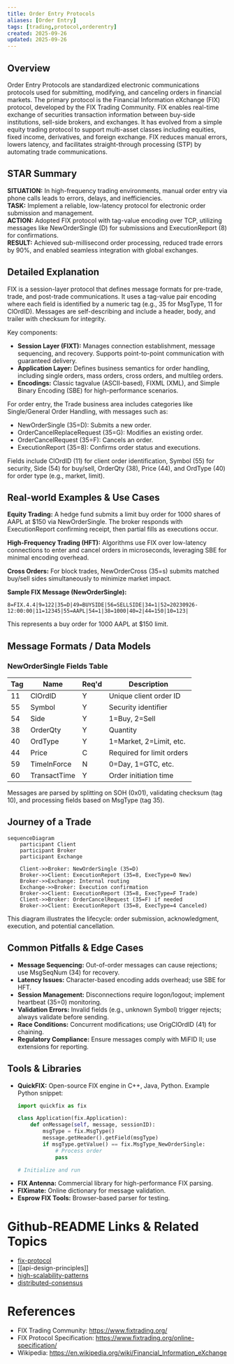 ```yaml
---
title: Order Entry Protocols
aliases: [Order Entry]
tags: [trading,protocol,orderentry]
created: 2025-09-26
updated: 2025-09-26
---
```


## Overview

Order Entry Protocols are standardized electronic communications protocols used for submitting, modifying, and canceling orders in financial markets. The primary protocol is the Financial Information eXchange (FIX) protocol, developed by the FIX Trading Community. FIX enables real-time exchange of securities transaction information between buy-side institutions, sell-side brokers, and exchanges. It has evolved from a simple equity trading protocol to support multi-asset classes including equities, fixed income, derivatives, and foreign exchange. FIX reduces manual errors, lowers latency, and facilitates straight-through processing (STP) by automating trade communications.

## STAR Summary

**SITUATION:** In high-frequency trading environments, manual order entry via phone calls leads to errors, delays, and inefficiencies.  
**TASK:** Implement a reliable, low-latency protocol for electronic order submission and management.  
**ACTION:** Adopted FIX protocol with tag-value encoding over TCP, utilizing messages like NewOrderSingle (D) for submissions and ExecutionReport (8) for confirmations.  
**RESULT:** Achieved sub-millisecond order processing, reduced trade errors by 90%, and enabled seamless integration with global exchanges.

## Detailed Explanation

FIX is a session-layer protocol that defines message formats for pre-trade, trade, and post-trade communications. It uses a tag-value pair encoding where each field is identified by a numeric tag (e.g., 35 for MsgType, 11 for ClOrdID). Messages are self-describing and include a header, body, and trailer with checksum for integrity.

Key components:
- **Session Layer (FIXT):** Manages connection establishment, message sequencing, and recovery. Supports point-to-point communication with guaranteed delivery.
- **Application Layer:** Defines business semantics for order handling, including single orders, mass orders, cross orders, and multileg orders.
- **Encodings:** Classic tagvalue (ASCII-based), FIXML (XML), and Simple Binary Encoding (SBE) for high-performance scenarios.

For order entry, the Trade business area includes categories like Single/General Order Handling, with messages such as:
- NewOrderSingle (35=D): Submits a new order.
- OrderCancelReplaceRequest (35=G): Modifies an existing order.
- OrderCancelRequest (35=F): Cancels an order.
- ExecutionReport (35=8): Confirms order status and executions.

Fields include ClOrdID (11) for client order identification, Symbol (55) for security, Side (54) for buy/sell, OrderQty (38), Price (44), and OrdType (40) for order type (e.g., market, limit).

## Real-world Examples & Use Cases

**Equity Trading:** A hedge fund submits a limit buy order for 1000 shares of AAPL at $150 via NewOrderSingle. The broker responds with ExecutionReport confirming receipt, then partial fills as executions occur.

**High-Frequency Trading (HFT):** Algorithms use FIX over low-latency connections to enter and cancel orders in microseconds, leveraging SBE for minimal encoding overhead.

**Cross Orders:** For block trades, NewOrderCross (35=s) submits matched buy/sell sides simultaneously to minimize market impact.

**Sample FIX Message (NewOrderSingle):**
```
8=FIX.4.4|9=122|35=D|49=BUYSIDE|56=SELLSIDE|34=1|52=20230926-12:00:00|11=12345|55=AAPL|54=1|38=1000|40=2|44=150|10=123|
```
This represents a buy order for 1000 AAPL at $150 limit.

## Message Formats / Data Models

### NewOrderSingle Fields Table

| Tag | Name          | Req'd | Description |
|-----|---------------|-------|-------------|
| 11  | ClOrdID       | Y     | Unique client order ID |
| 55  | Symbol        | Y     | Security identifier |
| 54  | Side          | Y     | 1=Buy, 2=Sell |
| 38  | OrderQty      | Y     | Quantity |
| 40  | OrdType       | Y     | 1=Market, 2=Limit, etc. |
| 44  | Price         | C     | Required for limit orders |
| 59  | TimeInForce   | N     | 0=Day, 1=GTC, etc. |
| 60  | TransactTime  | Y     | Order initiation time |

Messages are parsed by splitting on SOH (0x01), validating checksum (tag 10), and processing fields based on MsgType (tag 35).

## Journey of a Trade

```mermaid
sequenceDiagram
    participant Client
    participant Broker
    participant Exchange

    Client->>Broker: NewOrderSingle (35=D)
    Broker->>Client: ExecutionReport (35=8, ExecType=0 New)
    Broker->>Exchange: Internal routing
    Exchange->>Broker: Execution confirmation
    Broker->>Client: ExecutionReport (35=8, ExecType=F Trade)
    Client->>Broker: OrderCancelRequest (35=F) if needed
    Broker->>Client: ExecutionReport (35=8, ExecType=4 Canceled)
```

This diagram illustrates the lifecycle: order submission, acknowledgment, execution, and potential cancellation.

## Common Pitfalls & Edge Cases

- **Message Sequencing:** Out-of-order messages can cause rejections; use MsgSeqNum (34) for recovery.
- **Latency Issues:** Character-based encoding adds overhead; use SBE for HFT.
- **Session Management:** Disconnections require logon/logout; implement heartbeat (35=0) monitoring.
- **Validation Errors:** Invalid fields (e.g., unknown Symbol) trigger rejects; always validate before sending.
- **Race Conditions:** Concurrent modifications; use OrigClOrdID (41) for chaining.
- **Regulatory Compliance:** Ensure messages comply with MiFID II; use extensions for reporting.

## Tools & Libraries

- **QuickFIX:** Open-source FIX engine in C++, Java, Python. Example Python snippet:
  ```python
  import quickfix as fix

  class Application(fix.Application):
      def onMessage(self, message, sessionID):
          msgType = fix.MsgType()
          message.getHeader().getField(msgType)
          if msgType.getValue() == fix.MsgType_NewOrderSingle:
              # Process order
              pass

  # Initialize and run
  ```
- **FIX Antenna:** Commercial library for high-performance FIX parsing.
- **FIXimate:** Online dictionary for message validation.
- **Esprow FIX Tools:** Browser-based parser for testing.

# Github-README Links & Related Topics

- [fix-protocol](../fix-protocol/)
- [[api-design-principles]]
- [high-scalability-patterns](../../../system-design/high-scalability-patterns/)
- [distributed-consensus](../../../system-design/distributed-consensus/)

# References

- FIX Trading Community: https://www.fixtrading.org/
- FIX Protocol Specification: https://www.fixtrading.org/online-specification/
- Wikipedia: https://en.wikipedia.org/wiki/Financial_Information_eXchange